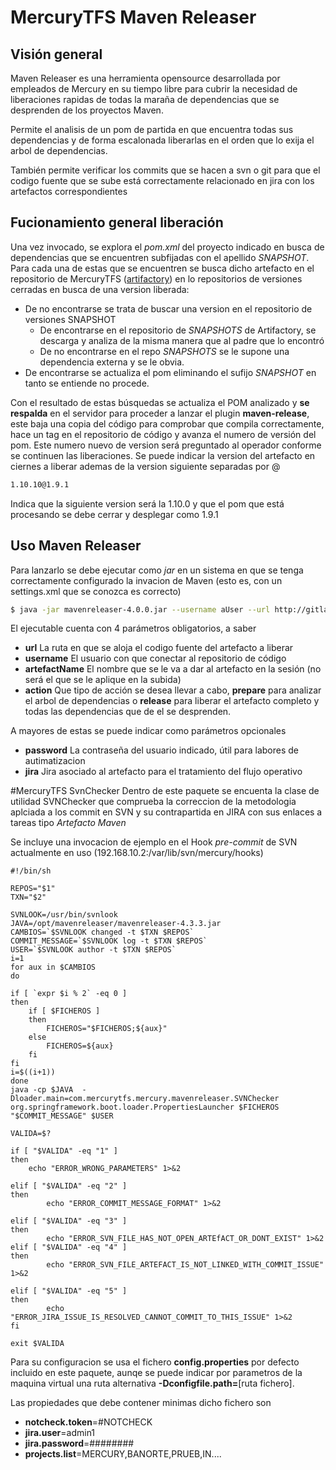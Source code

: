 # MercuryTFS Maven Releaser
## Visión general
Maven Releaser es una herramienta opensource desarrollada por empleados de Mercury en su tiempo libre para cubrir la necesidad de liberaciones rapidas de todas la maraña de dependencias que se desprenden de los proyectos Maven.

Permite el analisis de un pom de partida en que encuentra todas sus dependencias y de forma escalonada liberarlas en el orden que lo exija el arbol de dependencias.

También permite verificar los commits que se hacen a svn o git para que el codigo fuente que se sube está correctamente relacionado en jira con los artefactos correspondientes

## Fucionamiento general liberación
Una vez invocado, se explora el _pom.xml_ del proyecto indicado en busca de dependencias que se encuentren subfijadas con el apellido _SNAPSHOT_. 
Para cada una de estas que se encuentren se busca dicho artefacto en el repositorio de MercuryTFS ([artifactory](http://192.168.10.2:8081/artifactory/webapp/login.html?0)) en lo repositorios de versiones cerradas en busca de una version liberada: 
- De no encontrarse se trata de buscar una version en el repositorio de versiones SNAPSHOT
  - De encontrarse en el repositorio de _SNAPSHOTS_ de Artifactory, se descarga y analiza de la misma manera que al padre que lo encontró
  - De no encontrarse en el repo _SNAPSHOTS_ se le supone una dependencia externa y se le obvia.
- De encontrarse se actualiza el pom eliminando el sufijo _SNAPSHOT_ en tanto se entiende no procede.

Con el resultado de estas búsquedas se actualiza el POM analizado y __se respalda__ en el servidor para proceder a lanzar el plugin __maven-release__, este baja una copia del código para comprobar que compila correctamente, hace un tag en el repositorio de código y avanza el numero de versión del pom. Este numero nuevo de version será preguntado al operador conforme se continuen las liberaciones. Se puede indicar la version del artefacto en ciernes a liberar ademas de la version siguiente separadas por @
```sh
1.10.10@1.9.1
```
Indica que la siguiente version será la 1.10.0 y que el pom que está procesando se debe cerrar y desplegar como 1.9.1


## Uso Maven Releaser
Para lanzarlo se debe ejecutar como _jar_ en un sistema en que se tenga correctamente configurado la invacion de Maven (esto es, con un settings.xml que se conozca es correcto)
```sh
$ java -jar mavenreleaser-4.0.0.jar --username aUser --url http://gitlab.mercurytfs.com/aMightyArtifact -- artefactName aMightyArtifact --action prepare
```
El ejecutable cuenta con 4 parámetros obligatorios, a saber
- __url__ La ruta en que se aloja el codigo fuente del artefacto a liberar
- __username__ El usuario con que conectar al repositorio de código
- __artefactName__ El nombre que se le va a dar al artefacto en la sesión (no será el que se le aplique en la subida)
- __action__ Que tipo de acción se desea llevar a cabo, __prepare__ para analizar el arbol de dependencias o __release__ para liberar el artefacto completo y todas las dependencias que de el se desprenden.

A mayores de estas se puede indicar como parámetros opcionales 
- __password__ La contraseña del usuario indicado, útil para labores de autimatizacion
- __jira__ Jira asociado al artefacto para el tratamiento del flujo operativo

#MercuryTFS SvnChecker
Dentro de este paquete se encuenta la clase de utilidad SVNChecker que comprueba la correccion de la metodologia aplciada 
a los commit en SVN y su contrapartida en JIRA con sus enlaces a tareas tipo _Artefacto Maven_

Se incluye una invocacion de ejemplo en el Hook *pre-commit* de SVN actualmente en uso (192.168.10.2:/var/lib/svn/mercury/hooks)

```
#!/bin/sh

REPOS="$1"
TXN="$2"

SVNLOOK=/usr/bin/svnlook
JAVA=/opt/mavenreleaser/mavenreleaser-4.3.3.jar
CAMBIOS=`$SVNLOOK changed -t $TXN $REPOS`
COMMIT_MESSAGE=`$SVNLOOK log -t $TXN $REPOS` 
USER=`$SVNLOOK author -t $TXN $REPOS`
i=1
for aux in $CAMBIOS
do
  
if [ `expr $i % 2` -eq 0 ]
then
    if [ $FICHEROS ]
    then 
    	FICHEROS="$FICHEROS;${aux}"
    else
        FICHEROS=${aux}
    fi
fi
i=$((i+1))
done
java -cp $JAVA  -Dloader.main=com.mercurytfs.mercury.mavenreleaser.SVNChecker org.springframework.boot.loader.PropertiesLauncher $FICHEROS "$COMMIT_MESSAGE" $USER

VALIDA=$?

if [ "$VALIDA" -eq "1" ]
then
	echo "ERROR_WRONG_PARAMETERS" 1>&2

elif [ "$VALIDA" -eq "2" ]
then
        echo "ERROR_COMMIT_MESSAGE_FORMAT" 1>&2

elif [ "$VALIDA" -eq "3" ]
then
        echo "ERROR_SVN_FILE_HAS_NOT_OPEN_ARTEfACT_OR_DONT_EXIST" 1>&2
elif [ "$VALIDA" -eq "4" ]
then
        echo "ERROR_SVN_FILE_ARTEFACT_IS_NOT_LINKED_WITH_COMMIT_ISSUE" 1>&2

elif [ "$VALIDA" -eq "5" ]
then
        echo "ERROR_JIRA_ISSUE_IS_RESOLVED_CANNOT_COMMIT_TO_THIS_ISSUE" 1>&2
fi

exit $VALIDA
```

Para su configuracion se usa el fichero __config.properties__ por defecto incluido en este paquete, aunqe se puede indicar
por parametros de la maquina virtual una ruta alternativa __-Dconfigfile.path=__[ruta fichero].

Las propiedades que debe contener minimas dicho fichero son
- __notcheck.token__=#NOTCHECK
- __jira.user__=admin1
- __jira.password__=########
- __projects.list__=MERCURY,BANORTE,PRUEB,IN....
